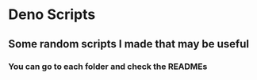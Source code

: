 # Deno Scripts
## Some random scripts I made that may be useful
### You can go to each folder and check the READMEs
